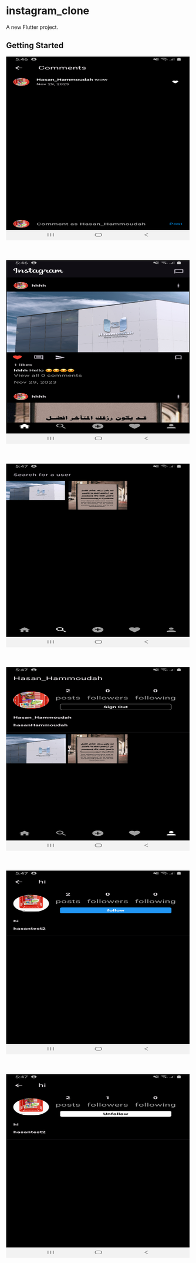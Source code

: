 # instagram_clone

A new Flutter project.

## Getting Started


<img src="assets/images/screenshot-1701272792606.png" alt="Example Image 1" width="500" height="500">
<br></br><br></br>
<img src="assets/images/screenshot-1701272808504.png" alt="Example Image 1" width="500" height="500">
<br></br><br></br>
<img src="assets/images/screenshot-1701272821593.png" alt="Example Image 1" width="500" height="500">
<br></br><br></br>
<img src="assets/images/screenshot-1701272832910.png" alt="Example Image 1" width="500" height="500">
<br></br><br></br>
<img src="assets/images/screenshot-1701272859098.png" alt="Example Image 1" width="500" height="500">
<br></br><br></br>
<img src="assets/images/screenshot-1701272869990.png" alt="Example Image 1" width="500" height="500">

